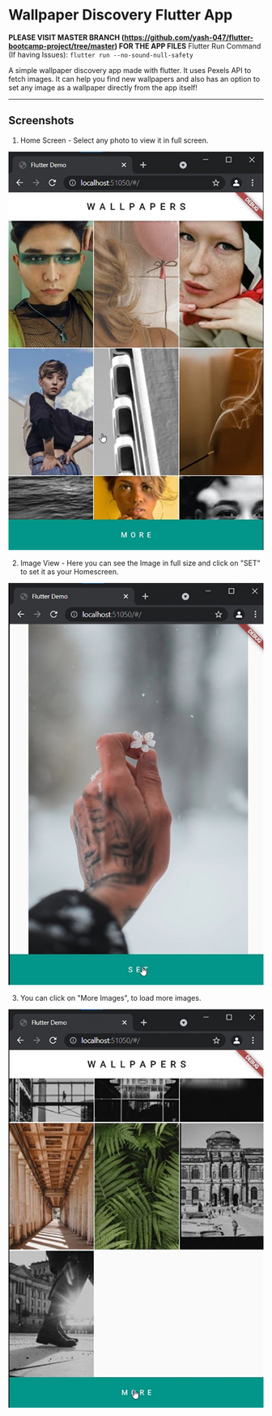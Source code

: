 # Wallpaper Discovery Flutter App

**PLEASE VISIT MASTER BRANCH (https://github.com/yash-047/flutter-bootcamp-project/tree/master) FOR THE APP FILES**
Flutter Run Command (If having Issues): ```flutter run --no-sound-null-safety```

A simple wallpaper discovery app made with flutter. It uses Pexels API to fetch images. It can help you find new wallpapers and also has an option to set any image as a wallpaper directly from the app itself! 

-----

## Screenshots 
1) Home Screen - Select any photo to view it in full screen.
<img src = "https://raw.githubusercontent.com/yash-047/flutter-bootcamp-project/master/img/Flutter1.jpg"/>

2) Image View - Here you can see the Image in full size and click on "SET" to set it as your Homescreen.
<img src = "https://raw.githubusercontent.com/yash-047/flutter-bootcamp-project/master/img/Flutter2.jpg"/>

3) You can click on "More Images", to load more images.
<img src = "https://raw.githubusercontent.com/yash-047/flutter-bootcamp-project/master/img/Flutter3.jpg"/>
